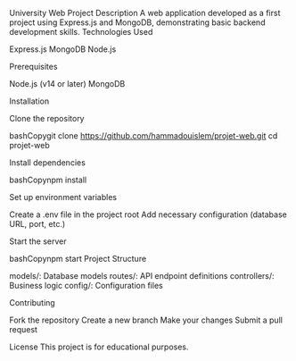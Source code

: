 University Web Project
Description
A web application developed as a first project using Express.js and MongoDB, demonstrating basic backend development skills.
Technologies Used

Express.js
MongoDB
Node.js

Prerequisites

Node.js (v14 or later)
MongoDB

Installation

Clone the repository

bashCopygit clone https://github.com/hammadouislem/projet-web.git
cd projet-web

Install dependencies

bashCopynpm install

Set up environment variables


Create a .env file in the project root
Add necessary configuration (database URL, port, etc.)


Start the server

bashCopynpm start
Project Structure

models/: Database models
routes/: API endpoint definitions
controllers/: Business logic
config/: Configuration files

Contributing

Fork the repository
Create a new branch
Make your changes
Submit a pull request

License
This project is for educational purposes.
